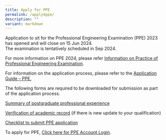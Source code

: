 ```yaml
---
title: Apply for PPE
permalink: /apply4ppe/
description: ""
variant: markdown
---
```

Application to sit for the Professional Engineering Examination (PPE) 2023 has opened and will close on 15 Jun 2024.  
The examination is tentatively scheduled in Sep 2024.

For more information on PPE 2024, please refer [Information on Practice of Professional Engineering Examination](/files/Downloads/Info%20on%20Exams/PPE_2024.pdf).

For information on the application process, please refer to the [Application Guide – PPE.](/files/Downloads/Application_Guide_for_PPE_2024.pdf)

The following forms are required to be downloaded for submission as part of the application process.

[Summary of postgraduate professional experience](/files/Downloads/Application_Guide_for_PPE_2024.pdf)

[Verification of academic record](/files/Downloads/Application_Guide_for_PPE_2024.pdf) (if there is new update to your qualification)

[Checklist to submit PPE application](/files/Downloads/Application_Guide_for_PPE_2024.pdf)


To apply for PPE, [Click here for PPE Account Login](https://www.peb.gov.sg/login_can.aspx).
